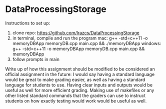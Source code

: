 # DataProcessingStorage

Instructions to set up:
1) clone repo: https://github.com/lrazcs/DataProcessingStorage
2) in terminal, compile and run the program
   mac: g++ -std=c++11 -o memoryDBApp memoryDB.cpp main.cpp && ./memoryDBApp
   windows: g++ -std=c++11 -o memoryDBApp memoryDB.cpp main.cpp && memoryDBApp
3) follow prompts in main

Write up of how this assignment should be modified to be considered an official assignment in the future:
I would say having a standard language would be great to make grading easier, as well as having a standard language for students to use. Having clear inputs and outputs would be useful as well for more efficient grading. Making use of makefiles or any other listed standard commands that the graders can use to instruct students on how exactly testing would work would be useful as well.
